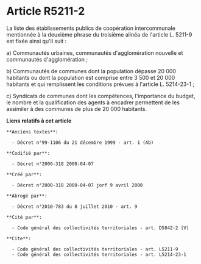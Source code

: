 # Article R5211-2

La liste des établissements publics de coopération intercommunale mentionnée à la deuxième phrase du troisième alinéa de
l'article L. 5211-9 est fixée ainsi qu'il suit :

a) Communautés urbaines, communautés d'agglomération nouvelle et communautés d'agglomération ;

b) Communautés de communes dont la population dépasse 20 000 habitants ou dont la population est comprise entre 3 500 et 20
000 habitants et qui remplissent les conditions prévues à l'article L. 5214-23-1 ;

c) Syndicats de communes dont les compétences, l'importance du budget, le nombre et la qualification des agents à encadrer
permettent de les assimiler à des communes de plus de 20 000 habitants.

**Liens relatifs à cet article**

	**Anciens textes**:

	  - Décret n°99-1106 du 21 décembre 1999 - art. 1 (Ab)

	**Codifié par**:

	  - Décret n°2000-318 2000-04-07

	**Créé par**:

	  - Décret n°2000-318 2000-04-07 jorf 9 avril 2000

	**Abrogé par**:

	  - Décret n°2010-783 du 8 juillet 2010 - art. 9

	**Cité par**:

	  - Code général des collectivités territoriales - art. D5842-2 (V)

	**Cite**:

	  - Code général des collectivités territoriales - art. L5211-9
	  - Code général des collectivités territoriales - art. L5214-23-1
